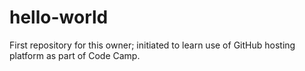 # hello-world
First repository for this owner; initiated to learn use of GitHub hosting platform as part of Code Camp.
